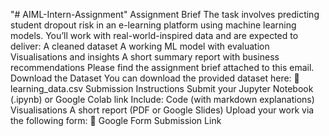 "# AIML-Intern-Assignment" 
Assignment Brief
The task involves predicting student dropout risk in an e-learning platform using machine learning models. You’ll work with real-world-inspired data and are expected to deliver:
A cleaned dataset
A working ML model with evaluation
Visualisations and insights
A short summary report with business recommendations
Please find the assignment brief attached to this email.
Download the Dataset
You can download the provided dataset here: 🔗 learning_data.csv
Submission Instructions
Submit your Jupyter Notebook (.ipynb) or Google Colab link
Include:
Code (with markdown explanations)
Visualisations
A short report (PDF or Google Slides)
Upload your work via the following form: 🔗 Google Form Submission Link
